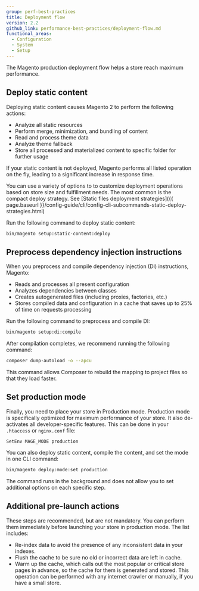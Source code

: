 ```yaml
---
group: perf-best-practices
title: Deployment flow
version: 2.2
github_link: performance-best-practices/deployment-flow.md
functional_areas:
  - Configuration
  - System
  - Setup
---
```


The Magento production deployment flow helps a store reach maximum performance.

## Deploy static content

Deploying static content causes Magento 2 to perform the following actions:

* Analyze all static resources
* Perform merge, minimization, and bundling of content
* Read and process theme data
* Analyze theme fallback
* Store all processed and materialized content to specific folder for further usage

If your static content is not deployed, Magento performs all listed operation on the fly, leading to a significant increase in response time.

You can use a variety of options to to customize deployment operations based on store size and fulfillment needs. The most common is the compact deploy strategy. See [Static files deployment strategies]({{ page.baseurl }}/config-guide/cli/config-cli-subcommands-static-deploy-strategies.html)

Run the following command to deploy static content:

``` bash
bin/magento setup:static-content:deploy
```

## Preprocess dependency injection instructions

When you preprocess and compile dependency injection (DI) instructions, Magento:

* Reads and processes all present configuration
* Analyzes dependencies between classes
* Creates autogenerated files (including proxies, factories, etc.)
* Stores compiled data and configuration in a cache that saves up to 25% of time on requests processing

Run the following command to preprocess and compile DI:

``` bash
bin/magento setup:di:compile
```

After compilation completes, we recommend running the following command:

``` bash
composer dump-autoload -o --apcu
```

This command allows Composer to rebuild the mapping to project files so that they load faster.

## Set production mode

Finally, you need to place your store in Production mode. Production mode is specifically optimized for maximum performance of your store. It also de-activates all developer-specific features. This can be done in your `.htaccess` or `nginx.conf` file:

`SetEnv MAGE_MODE production`

You can also deploy static content, compile the content, and set the mode in one CLI command:

``` bash
bin/magento deploy:mode:set production
```

The command runs in the background and does not allow you to set additional options on each specific step.

## Additional pre-launch actions

These steps are recommended, but are not mandatory. You can perform them immediately before launching  your store in production mode. The list includes:

* Re-index data to avoid the presence of any inconsistent data in your indexes.
* Flush the cache to be sure no old or incorrect data are left in cache.
* Warm up the cache, which calls out the most popular or critical store pages in advance, so the cache for them is generated and stored. This operation can be performed with any internet crawler or manually, if you have a small store.
